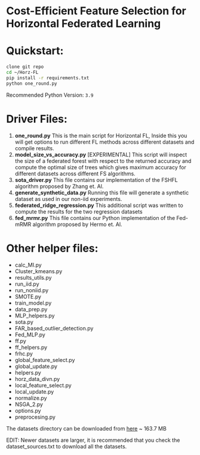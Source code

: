 # Cost-Efficient Feature Selection for Horizontal Federated Learning


# Quickstart:
```bash
clone git repo
cd ~/Horz-FL
pip install -r requirements.txt
python one_round.py
```

Recommended Python Version: `3.9`

# Driver Files:
1. **one_round.py**
	This is the main script for Horizontal FL, Inside this you will get options to run different FL methods across different datasets and compile results.
2. **model_size_vs_accuracy.py**
	[EXPERIMENTAL] This script will inspect the size of a federated forest with respect to the returned accuracy and compute the optimal size of trees which gives maximum accuracy for different datasets across different FS algorithms.
3. **sota_driver.py**
	This file contains our implementation of the FSHFL algorithm proposed by Zhang et. Al.
4. **generate_synthetic_data.py**
	Running this file will generate a synthetic dataset as used in our non-iid experiments.
5. **federated_ridge_regression.py**
	This additional script was written to compute the results for the two regression datasets
6. **fed_mrmr.py**
	This file contains our Python implementation of the Fed-mRMR algorithm proposed by Hermo et. Al.
	
# Other helper files:
 - calc_MI.py
 - Cluster_kmeans.py
 - results_utils.py
 - run_iid.py
 - run_noniid.py
 - SMOTE.py
 - train_model.py
 - data_prep.py
 - MLP_helpers.py
 - sota.py
 - FAR_based_outlier_detection.py
 - Fed_MLP.py
 - ff.py
 - ff_helpers.py
 - frhc.py
 - global_feature_select.py
 - global_update.py
 - helpers.py
 - horz_data_divn.py
 - local_feature_select.py
 - local_update.py
 - normalize.py
 - NSGA_2.py
 - options.py
 - preprocesing.py

The datasets directory can be downloaded from [here](https://drive.google.com/file/d/1OgmWSRQkSaRYkNr9uju_qejz-lrPRgkf/view?usp=sharing) ~ 163.7 MB

EDIT: Newer datasets are larger, it is recommended that you check the dataset_sources.txt to download all the datasets.
